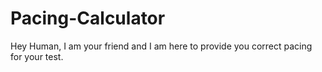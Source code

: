 # Pacing-Calculator

Hey Human,
I am your friend and I am here to provide you correct pacing for your test. 
